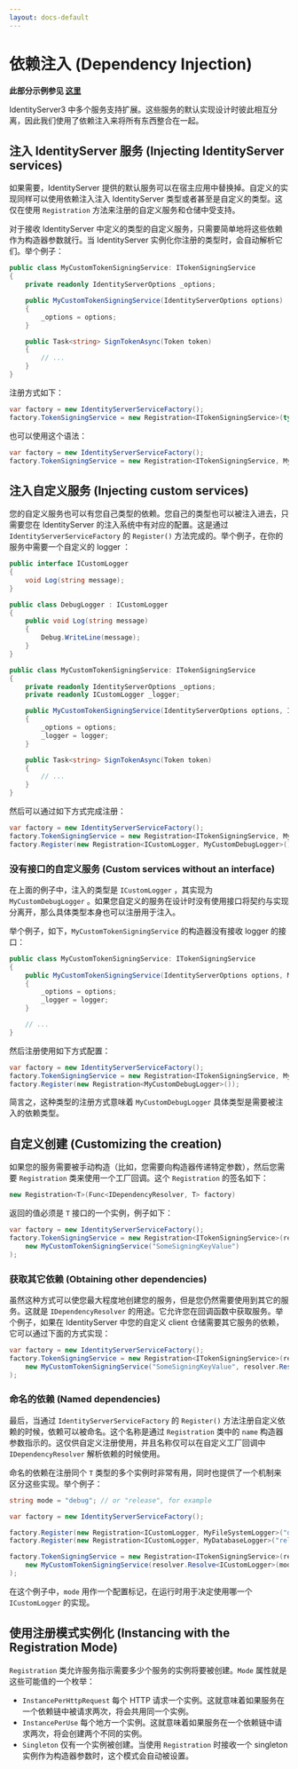 ```yaml
---
layout: docs-default
---
```


# 依赖注入 (Dependency Injection)

**此部分示例参见 [这里](https://github.com/IdentityServer/IdentityServer3.Samples/tree/master/source/DependencyInjection)**

IdentityServer3 中多个服务支持扩展。这些服务的默认实现设计时彼此相互分离，因此我们使用了依赖注入来将所有东西整合在一起。

## 注入 IdentityServer 服务 (Injecting IdentityServer services)

如果需要，IdentityServer 提供的默认服务可以在宿主应用中替换掉。自定义的实现同样可以使用依赖注入注入 IdentityServer 类型或者甚至是自定义的类型。这仅在使用 `Registration` 方法来注册的自定义服务和仓储中受支持。

对于接收 IdentityServer 中定义的类型的自定义服务，只需要简单地将这些依赖作为构造器参数就行。当 IdentityServer 实例化你注册的类型时，会自动解析它们。举个例子：

```csharp
public class MyCustomTokenSigningService: ITokenSigningService
{
    private readonly IdentityServerOptions _options;

    public MyCustomTokenSigningService(IdentityServerOptions options)
    {
        _options = options;
    }

    public Task<string> SignTokenAsync(Token token)
    {
        // ...
    }
}
```

注册方式如下：

```csharp
var factory = new IdentityServerServiceFactory();
factory.TokenSigningService = new Registration<ITokenSigningService>(typeof(MyCustomTokenSigningService));
```

也可以使用这个语法：

```csharp
var factory = new IdentityServerServiceFactory();
factory.TokenSigningService = new Registration<ITokenSigningService, MyCustomTokenSigningService>();
```

## 注入自定义服务 (Injecting custom services)

您的自定义服务也可以有您自己类型的依赖。您自己的类型也可以被注入进去，只需要您在 IdentityServer 的注入系统中有对应的配置。这是通过  `IdentityServerServiceFactory` 的 `Register()` 方法完成的。举个例子，在你的服务中需要一个自定义的 logger ：

```csharp
public interface ICustomLogger
{
    void Log(string message);
}

public class DebugLogger : ICustomLogger
{
    public void Log(string message)
    {
        Debug.WriteLine(message);
    }
}

public class MyCustomTokenSigningService: ITokenSigningService
{
    private readonly IdentityServerOptions _options;
    private readonly ICustomLogger _logger;

    public MyCustomTokenSigningService(IdentityServerOptions options, ICustomLogger logger)
    {
        _options = options;
        _logger = logger;
    }

    public Task<string> SignTokenAsync(Token token)
    {
        // ...
    }
}
```

然后可以通过如下方式完成注册：

```csharp
var factory = new IdentityServerServiceFactory();
factory.TokenSigningService = new Registration<ITokenSigningService, MyCustomTokenSigningService>();
factory.Register(new Registration<ICustomLogger, MyCustomDebugLogger>());
```

### 没有接口的自定义服务 (Custom services without an interface)

在上面的例子中，注入的类型是 `ICustomLogger` ，其实现为 `MyCustomDebugLogger` 。如果您自定义的服务在设计时没有使用接口将契约与实现分离开，那么具体类型本身也可以注册用于注入。

举个例子，如下，`MyCustomTokenSigningService` 的构造器没有接收 logger 的接口：

```csharp
public class MyCustomTokenSigningService: ITokenSigningService
{
    public MyCustomTokenSigningService(IdentityServerOptions options, MyCustomDebugLogger logger)
    {
        _options = options;
        _logger = logger;
    }

    // ...
}
```

然后注册使用如下方式配置：

```csharp
var factory = new IdentityServerServiceFactory();
factory.TokenSigningService = new Registration<ITokenSigningService, MyCustomTokenSigningService>();
factory.Register(new Registration<MyCustomDebugLogger>());
```

简言之，这种类型的注册方式意味着 `MyCustomDebugLogger` 具体类型是需要被注入的依赖类型。

## 自定义创建 (Customizing the creation)

如果您的服务需要被手动构造（比如，您需要向构造器传递特定参数），然后您需要 `Registration` 类来使用一个工厂回调。这个 `Registration` 的签名如下：

```csharp
new Registration<T>(Func<IDependencyResolver, T> factory) 
```

返回的值必须是 `T` 接口的一个实例，例子如下：

```csharp
var factory = new IdentityServerServiceFactory();
factory.TokenSigningService = new Registration<ITokenSigningService>(resolver =>
    new MyCustomTokenSigningService("SomeSigningKeyValue")
);
```

### 获取其它依赖 (Obtaining other dependencies)

虽然这种方式可以使您最大程度地创建您的服务，但是您仍然需要使用到其它的服务。这就是 `IDependencyResolver` 的用途。它允许您在回调函数中获取服务。举个例子，如果在 IdentityServer 中您的自定义 client 仓储需要其它服务的依赖，它可以通过下面的方式实现：

```csharp
var factory = new IdentityServerServiceFactory();
factory.TokenSigningService = new Registration<ITokenSigningService>(resolver =>
    new MyCustomTokenSigningService("SomeSigningKeyValue", resolver.Resolve<ICustomLogger>())
);
```

### 命名的依赖 (Named dependencies)

最后，当通过 `IdentityServerServiceFactory` 的 `Register()` 方法注册自定义依赖的时候，依赖可以被命名。这个名称是通过 `Registration` 类中的 `name` 构造器参数指示的。这仅供自定义注册使用，并且名称仅可以在自定义工厂回调中 `IDependencyResolver` 解析依赖的时候使用。

命名的依赖在注册同个 `T` 类型的多个实例时非常有用，同时也提供了一个机制来区分这些实现。举个例子：

```csharp
string mode = "debug"; // or "release", for example

var factory = new IdentityServerServiceFactory();

factory.Register(new Registration<ICustomLogger, MyFileSystemLogger>("debug"));
factory.Register(new Registration<ICustomLogger, MyDatabaseLogger>("release"));

factory.TokenSigningService = new Registration<ITokenSigningService>(resolver =>
    new MyCustomTokenSigningService(resolver.Resolve<ICustomLogger>(mode))
);
```

在这个例子中，`mode` 用作一个配置标记，在运行时用于决定使用哪一个 `ICustomLogger` 的实现。

## 使用注册模式实例化 (Instancing with the Registration Mode)

`Registration` 类允许服务指示需要多少个服务的实例将要被创建。`Mode` 属性就是这些可能值的一个枚举：

* `InstancePerHttpRequest`
    每个 HTTP 请求一个实例。这就意味着如果服务在一个依赖链中被请求两次，将会共用同一个实例。
* `InstancePerUse`
    每个地方一个实例。这就意味着如果服务在一个依赖链中请求两次，将会创建两个不同的实例。
* `Singleton`
    仅有一个实例被创建。当使用 `Registration` 时接收一个 singleton 实例作为构造器参数时，这个模式会自动被设置。
